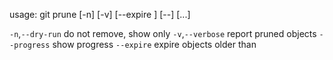 usage: git prune [-n] [-v] [--expire <time>] [--] [<head>...]

   `-n`,`--dry-run`         do not remove, show only
   `-v`,`--verbose`         report pruned objects
   `--progress`            show progress
   `--expire` <expiry-date>
                          expire objects older than <time>

